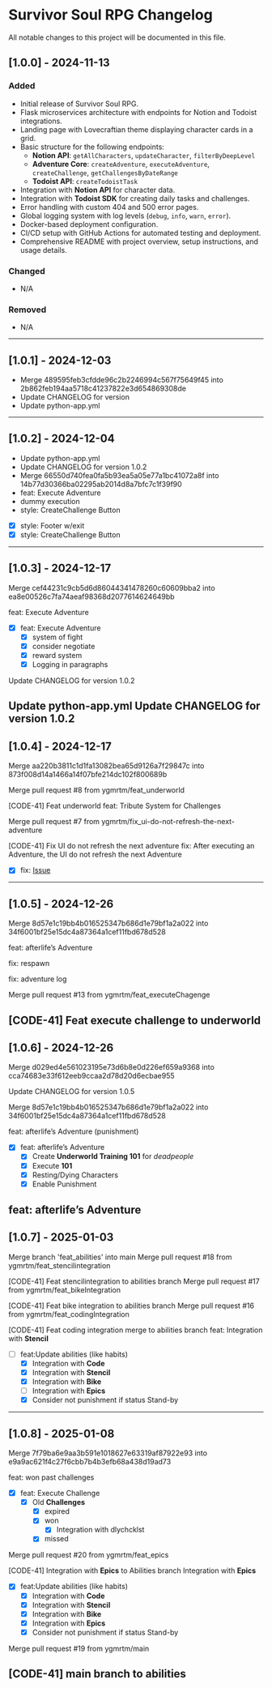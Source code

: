 # Survivor Soul RPG Changelog

All notable changes to this project will be documented in this file.

## [1.0.0] - 2024-11-13
### Added
- Initial release of Survivor Soul RPG.
- Flask microservices architecture with endpoints for Notion and Todoist integrations.
- Landing page with Lovecraftian theme displaying character cards in a grid.
- Basic structure for the following endpoints:
  - **Notion API**: `getAllCharacters`, `updateCharacter`, `filterByDeepLevel`
  - **Adventure Core**: `createAdventure`, `executeAdventure`, `createChallenge`, `getChallengesByDateRange`
  - **Todoist API**: `createTodoistTask`
- Integration with **Notion API** for character data.
- Integration with **Todoist SDK** for creating daily tasks and challenges.
- Error handling with custom 404 and 500 error pages.
- Global logging system with log levels (`debug`, `info`, `warn`, `error`).
- Docker-based deployment configuration.
- CI/CD setup with GitHub Actions for automated testing and deployment.
- Comprehensive README with project overview, setup instructions, and usage details.

### Changed
- N/A

### Removed
- N/A
---
## [1.0.1] - 2024-12-03
- Merge 489595feb3cfdde96c2b2246994c567f75649f45 into 2b862feb194aa5718c41237822e3d654869308de
- Update CHANGELOG for version
- Update python-app.yml
---
## [1.0.2] - 2024-12-04
- Update python-app.yml
- Update CHANGELOG for version 1.0.2
- Merge 66550d740fea0fa5b93ea5a05e77a1bc41072a8f into 14b77d30366ba02295ab2014d8a7bfc7c1f39f90
- feat: Execute Adventure 
- dummy execution
- style: CreateChallenge Button
- [x]  style: Footer w/exit
- [x]  style: CreateChallenge Button
---

## [1.0.3] - 2024-12-17
Merge cef44231c9cb5d6d86044341478260c60609bba2 into ea8e00526c7fa74aeaf98368d2077614624649bb

feat: Execute Adventure

- [x]  feat: Execute Adventure
    - [x]  system of fight
    - [x]  consider negotiate
    - [x]  reward system
    - [x]  Logging in paragraphs

Update CHANGELOG for version 1.0.2

Update python-app.yml
Update CHANGELOG for version 1.0.2
---

## [1.0.4] - 2024-12-17
Merge aa220b3811c1d1fa13082bea65d9126a7f29847c into 873f008d14a1466a14f07bfe214dc102f800689b

Merge pull request #8 from ygmrtm/feat_underworld

[CODE-41] Feat underworld
feat: Tribute System for Challenges

Merge pull request #7 from ygmrtm/fix_ui-do-not-refresh-the-next-adventure

[CODE-41] Fix UI do not refresh the next adventure
fix: After executing an Adventure, the UI do not refresh the next Adventure

- [x]  fix: [Issue](https://github.com/ygmrtm/survivor_soul_rpg/issues/3)
---

## [1.0.5] - 2024-12-26
Merge 8d57e1c19bb4b016525347b686d1e79bf1a2a022 into 34f6001bf25e15dc4a87364a1cef11fbd678d528

feat: afterlife’s Adventure

fix: respawn

fix: adventure log

Merge pull request #13 from ygmrtm/feat_executeChagenge

[CODE-41] Feat execute challenge to underworld
---

## [1.0.6] - 2024-12-26
Merge d029ed4e561023195e73d6b8e0d226ef659a9368 into cca74683e33f612eeb9ccaa2d78d20d6ecbae955

Update CHANGELOG for version 1.0.5

Merge 8d57e1c19bb4b016525347b686d1e79bf1a2a022 into 34f6001bf25e15dc4a87364a1cef11fbd678d528

feat: afterlife’s Adventure (punishment)

- [x]  feat: afterlife’s Adventure
    - [x]  Create **Underworld Training 101** for *deadpeople*
    - [x]  Execute **101**
    - [x]  Resting/Dying Characters
    - [x]  Enable Punishment

feat: afterlife’s Adventure
---

## [1.0.7] - 2025-01-03
Merge branch 'feat_abilities' into main
Merge pull request #18 from ygmrtm/feat_stencilintegration

[CODE-41] Feat stencilintegration to abilities branch
Merge pull request #17 from ygmrtm/feat_bikeIntegration

[CODE-41] Feat bike integration to abilities branch
Merge pull request #16 from ygmrtm/feat_codingIntegration

[CODE-41] Feat coding integration merge to abilities branch
feat: Integration with **Stencil**

- [ ]  feat:Update abilities (like habits)
    - [x]  Integration with **Code**
    - [x]  Integration with **Stencil**
    - [x]  Integration with **Bike**
    - [ ]  Integration with **Epics**
    - [x]  Consider not punishment if status Stand-by
---

## [1.0.8] - 2025-01-08
Merge 7f79ba6e9aa3b591e1018627e63319af87922e93 into e9a9ac621f4c27f6cbb7b4b3efb68a438d19ad73

feat: won past challenges

- [x]  feat: Execute Challenge
    - [x]  Old **Challenges**
        - [x]  expired
        - [x]  won
            - [x]  Integration with dlychcklst
        - [x]  missed

Merge pull request #20 from ygmrtm/feat_epics

[CODE-41] Integration with **Epics** to Abilities branch
Integration with **Epics**

- [x]  feat:Update abilities (like habits)
    - [x]  Integration with **Code**
    - [x]  Integration with **Stencil**
    - [x]  Integration with **Bike**
    - [x]  Integration with **Epics**
    - [x]  Consider not punishment if status Stand-by

Merge pull request #19 from ygmrtm/main

[CODE-41] main branch to abilities
---

